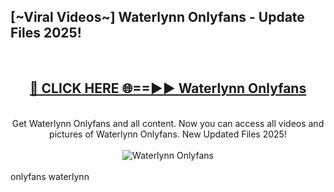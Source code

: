 <h2>[~Viral Videos~] Waterlynn Onlyfans - Update Files 2025!</h2>
<br>
<div align="center">
<h2><a href="https://betterlinks.top/A2PfLJ" rel="nofollow">🔴 CLICK HERE 🌐==►► Waterlynn Onlyfans</a></h2>
<br>
Get Waterlynn Onlyfans and all content. Now you can access all videos and pictures of Waterlynn Onlyfans. New Updated Files 2025!
<br>
<br>
<a href="https://betterlinks.top/A2PfLJ" rel="nofollow" data-target="animated-image.originalLink"><img src="https://i.ibb.co.com/WyWwxjT/player-gif2.gif" alt="Waterlynn Onlyfans" style="max-width: 100%; display: inline-block;" data-target="animated-image.originalImage"></a>
</div>
<br>
onlyfans waterlynn